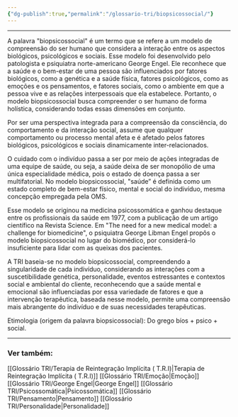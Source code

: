 ```yaml
---
{"dg-publish":true,"permalink":"/glossario-tri/biopsicossocial/"}
---
```


---


A palavra "biopsicossocial" é um termo que se refere a um modelo de compreensão do ser humano que considera a interação entre os aspectos biológicos, psicológicos e sociais. Esse modelo foi desenvolvido pelo patologista e psiquiatra norte-americano George Engel. Ele reconhece que a saúde e o bem-estar de uma pessoa são influenciados por fatores biológicos, como a genética e a saúde física, fatores psicológicos, como as emoções e os pensamentos, e fatores sociais, como o ambiente em que a pessoa vive e as relações interpessoais que ela estabelece. Portanto, o modelo biopsicossocial busca compreender o ser humano de forma holística, considerando todas essas dimensões em conjunto.


Por ser uma perspectiva integrada para a compreensão da consciência, do comportamento e da interação social, assume que qualquer comportamento ou processo mental afeta e é afetado pelos fatores biológicos, psicológicos e sociais dinamicamente inter-relacionados.

O cuidado com o indivíduo passa a ser por meio de ações integradas de uma equipe de saúde, ou seja, a saúde deixa de ser monopólio de uma única especialidade médica, pois o estado de doença passa a ser multifatorial. No modelo biopsicossocial, "saúde” é definida como um estado completo de bem-estar físico, mental e social do indivíduo, mesma concepção empregada pela OMS.

Esse modelo se originou na medicina psicossomática e ganhou destaque entre os profissionais da saúde em 1977, com a publicação de um artigo científico na Revista Science. Em "The need for a new medical model: a challenge for biomedicine", o psiquiatra George Libman Engel propôs o modelo biopsicossocial no lugar do biomédico, por considerá-lo insuficiente para lidar com as queixas dos pacientes. 

A TRI baseia-se no modelo biopsicossocial, compreendendo a singularidade de cada indivíduo, considerando as interações com a suscetibilidade genética, personalidade, eventos estressantes e contextos social e ambiental do cliente, reconhecendo que a saúde mental e emocional são influenciadas por essa variedade de fatores e que a intervenção terapêutica, baseada nesse modelo, permite uma compreensão mais abrangente do indivíduo e de suas necessidades terapêuticas.

Etimologia (origem da palavra biopsicossocial): Do grego bíos + psico + social.


----

### Ver também:

[[Glossário TRI/Terapia de Reintegração Implícita ( T.R.I)\|Terapia de Reintegração Implícita ( T.R.I)]]
[[Glossário TRI/Emoção\|Emoção]]
[[Glossário TRI/George Engel\|George Engel]]
[[Glossário TRI/Psicossomática\|Psicossomática]]
[[Glossário TRI/Pensamento\|Pensamento]]
[[Glossário TRI/Personalidade\|Personalidade]]

